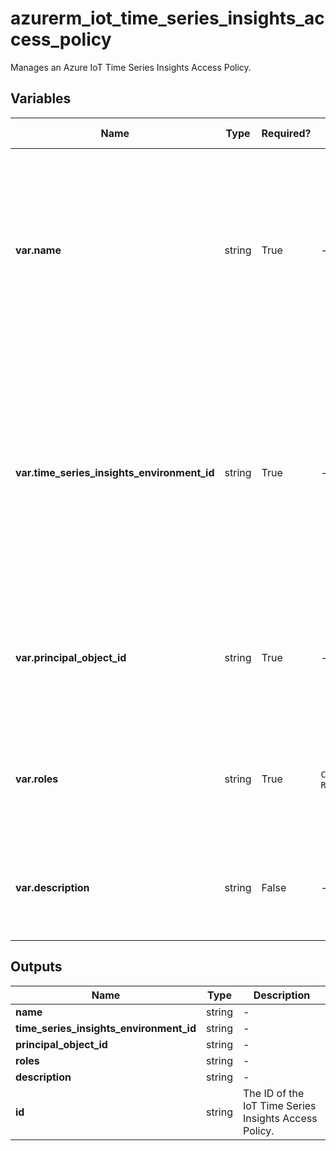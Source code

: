 # azurerm_iot_time_series_insights_access_policy

Manages an Azure IoT Time Series Insights Access Policy.

## Variables

| Name | Type | Required? |  possible values |  Description |
| ---- | ---- | --------- |  ----------- | ----------- |
| **var.name** | string | True | -  |  Specifies the name of the Azure IoT Time Series Insights Access Policy. Changing this forces a new resource to be created. Must be globally unique. | 
| **var.time_series_insights_environment_id** | string | True | -  |  The resource ID of the Azure IoT Time Series Insights Environment in which to create the Azure IoT Time Series Insights Reference Data Set. Changing this forces a new resource to be created. | 
| **var.principal_object_id** | string | True | -  |  The id of the principal in Azure Active Directory. Changing this forces a new resource to be created. | 
| **var.roles** | string | True | `Contributor`, `Reader`  |  A list of roles to apply to the Access Policy. Valid values include `Contributor` and `Reader`. | 
| **var.description** | string | False | -  |  The description of the Azure IoT Time Series Insights Access Policy. | 



## Outputs

| Name | Type | Description |
| ---- | ---- | --------- | 
| **name** | string  | - | 
| **time_series_insights_environment_id** | string  | - | 
| **principal_object_id** | string  | - | 
| **roles** | string  | - | 
| **description** | string  | - | 
| **id** | string  | The ID of the IoT Time Series Insights Access Policy. | 